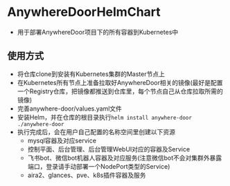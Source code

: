 # AnywhereDoorHelmChart
* 用于部署AnywhereDoor项目下的所有容器到Kubernetes中

## 使用方式
* 将仓库clone到安装有Kubernetes集群的Master节点上
* 在Kubernetes所有节点上准备拉取好AnywhereDoor相关的镜像(最好是配置一个Registry仓库，把镜像都推送到仓库里，每个节点自己从仓库拉取所需的镜像)
* 完善anywhere-door/values.yaml文件
* 安装Helm，并在仓库的根目录执行`helm install anywhere-door ./anywhere-door`
* 执行完成后，会在用户自己配置的名称空间里创建以下资源
    * mysql容器及对应service
    * 控制平面、后台管理、后台管理WebUI对应的容器及Service
    * 飞书bot、微信bot机器人容器及对应服务(注意微信bot不会对集群外暴露端口，登录请手动部署一个NodePort类型的Service)
    * aira2、glances、pve、k8s插件容器及服务
